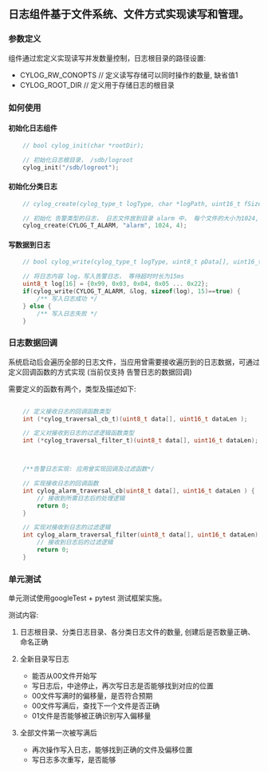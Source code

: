 ## 日志组件基于文件系统、文件方式实现读写和管理。

### 参数定义

组件通过宏定义实现读写并发数量控制，日志根目录的路径设置:

* CYLOG_RW_CONOPTS // 定义读写存储可以同时操作的数量, 缺省值1
* CYLOG_ROOT_DIR   // 定义用于存储日志的根目录

### 如何使用

#### 初始化日志组件
```c
    // bool cylog_init(char *rootDir);

    // 初始化日志根目录， /sdb/logroot
    cylog_init("/sdb/logroot");
```
#### 初始化分类日志
```c
    // cylog_create(cylog_type_t logType, char *logPath, uint16_t fSize, uint16_t fCount);

    // 初始化 告警类型的日志， 日志文件放到目录 alarm 中， 每个文件的大小为1024, 共计使用4个文件作存储
    cylog_create(CYLOG_T_ALARM, "alarm", 1024, 4); 
```
#### 写数据到日志
```c
    // bool cylog_write(cylog_type_t logType, uint8_t pData[], uint16_t dLen, uint32_t timeoutTs );

    // 将日志内容 log，写入告警日志， 等待超时时长为15ms
    uint8_t log[16] = {0x99, 0x03, 0x04, 0x05 ... 0x22};
    if(cylog_write(CYLOG_T_ALARM, &log, sizeof(log), 15)==true) { 
        /** 写入日志成功 */ 
    } else {
        /** 写入日志失败 */ 
    }
```

### 日志数据回调

系统启动后会遍历全部的日志文件，当应用曾需要接收遍历到的日志数据，可通过定义回调函数的方式实现 (当前仅支持 告警日志的数据回调)

需要定义的函数有两个，类型及描述如下:
```c
    
    // 定义接收日志的回调函数类型
    int (*cylog_traversal_cb_t)(uint8_t data[], uint16_t dataLen );

    // 定义对接收到日志的过滤逻辑函数类型
    int (*cylog_traversal_filter_t)(uint8_t data[], uint16_t dataLen);



    /**告警日志实现: 应用曾实现回调及过滤函数*/

    // 实现接收日志的回调函数
    int cylog_alarm_traversal_cb(uint8_t data[], uint16_t dataLen ) {
        // 接收到所需日志后的处理逻辑
        return 0;
    }

    // 实现对接收到日志的过滤逻辑
    int cylog_alarm_traversal_filter(uint8_t data[], uint16_t dataLen) {
        // 接收到日志后的过滤逻辑
        return 0;
    }

```

### 单元测试
单元测试使用googleTest + pytest 测试框架实施。

测试内容:
1. 日志根目录、分类日志目录、各分类日志文件的数量, 创建后是否数量正确、命名正确
2. 全新目录写日志
    * 能否从00文件开始写
    * 写日志后，中途停止，再次写日志是否能够找到对应的位置
    * 00文件写满时的偏移量，是否符合预期
    * 00文件写满后，查找下一个文件是否正确
    * 01文件是否能够被正确识别写入偏移量

3. 全部文件第一次被写满后
    * 再次操作写入日志，能够找到正确的文件及偏移位置
    * 写日志多次重写，是否能够


